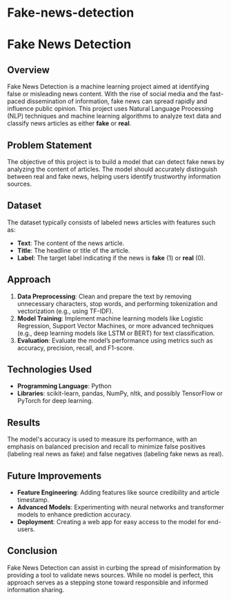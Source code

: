 # Fake-news-detection
# Fake News Detection

## Overview
Fake News Detection is a machine learning project aimed at identifying false or misleading news content. With the rise of social media and the fast-paced dissemination of information, fake news can spread rapidly and influence public opinion. This project uses Natural Language Processing (NLP) techniques and machine learning algorithms to analyze text data and classify news articles as either **fake** or **real**.

## Problem Statement
The objective of this project is to build a model that can detect fake news by analyzing the content of articles. The model should accurately distinguish between real and fake news, helping users identify trustworthy information sources.

## Dataset
The dataset typically consists of labeled news articles with features such as:
- **Text**: The content of the news article.
- **Title**: The headline or title of the article.
- **Label**: The target label indicating if the news is **fake** (1) or **real** (0).

## Approach
1. **Data Preprocessing**: Clean and prepare the text by removing unnecessary characters, stop words, and performing tokenization and vectorization (e.g., using TF-IDF).
2. **Model Training**: Implement machine learning models like Logistic Regression, Support Vector Machines, or more advanced techniques (e.g., deep learning models like LSTM or BERT) for text classification.
3. **Evaluation**: Evaluate the model’s performance using metrics such as accuracy, precision, recall, and F1-score.

## Technologies Used
- **Programming Language**: Python
- **Libraries**: scikit-learn, pandas, NumPy, nltk, and possibly TensorFlow or PyTorch for deep learning.

## Results
The model's accuracy is used to measure its performance, with an emphasis on balanced precision and recall to minimize false positives (labeling real news as fake) and false negatives (labeling fake news as real).

## Future Improvements
- **Feature Engineering**: Adding features like source credibility and article timestamp.
- **Advanced Models**: Experimenting with neural networks and transformer models to enhance prediction accuracy.
- **Deployment**: Creating a web app for easy access to the model for end-users.

## Conclusion
Fake News Detection can assist in curbing the spread of misinformation by providing a tool to validate news sources. While no model is perfect, this approach serves as a stepping stone toward responsible and informed information sharing.
